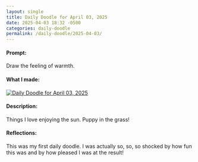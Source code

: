 ```yaml
---
layout: single
title: Daily Doodle for April 03, 2025
date: 2025-04-03 18:32 -0500
categories: daily-doodle
permalink: /daily-doodle/2025-04-03/
---
```

#### Prompt: 
Draw the feeling of warmth.

#### What I made:
<a href="/assets/images/doodles/doodle-2025-04-03-IMG_1931.HEIC.jpg" target="_blank" class="daily-doodle-link">
  <img src="/assets/images/doodles/doodle-2025-04-03-IMG_1931.HEIC.jpg" alt="Daily Doodle for April 03, 2025" class="daily-doodle-image">
</a>

#### Description:
Things I love enjoying the sun. Puppy in the grass!

#### Reflections: 
This was my first daily doodle. I was actually so, so, so shocked by how fun this was and by how pleased I was at the result!

